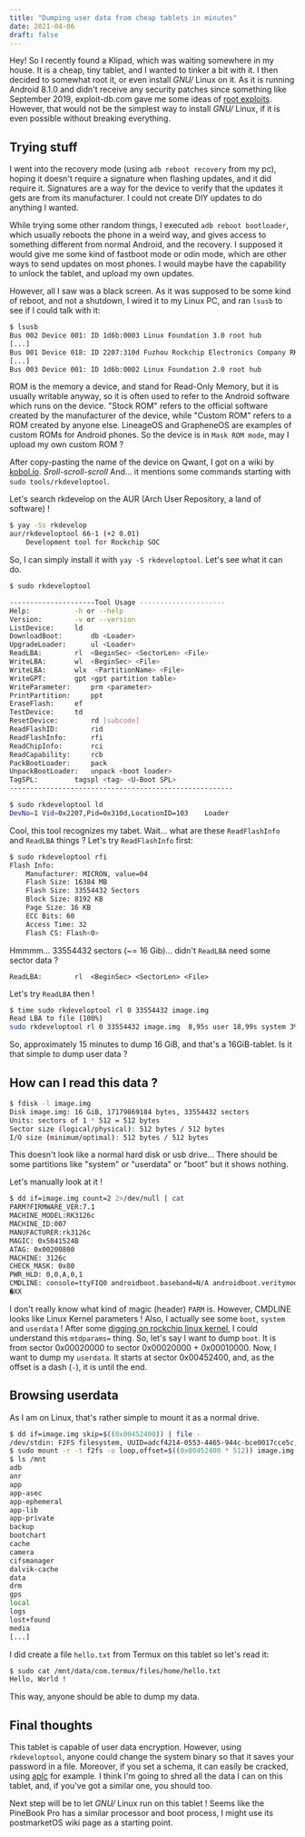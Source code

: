 ```yaml
---
title: "Dumping user data from cheap tablets in minutes"
date: 2021-04-06
draft: false
---
```


Hey!
So I recently found a Klipad, which was waiting somewhere in my house.
It is a cheap, tiny tablet, and I wanted to tinker a bit with it.
I then decided to somewhat root it, or even install *GNU/* Linux on it.
As it is running Android 8.1.0 and didn't receive any security patches since something like September 2019, exploit-db.com gave me some ideas of [root exploits].
However, that would not be the simplest way to install *GNU/* Linux, if it is even possible without breaking everything.

## Trying stuff

I went into the recovery mode (using `adb reboot recovery` from my pc), hoping it doesn't require a signature when flashing updates, and it did require it. Signatures are a way for the device to verify that the updates it gets are from its manufacturer. I could not create DIY updates to do anything I wanted.

While trying some other random things, I executed `adb reboot bootloader`, which usually reboots the phone in a weird way, and gives access to something different from normal Android, and the recovery. I supposed it would give me some kind of fastboot mode or odin mode, which are other ways to send updates on most phones. I would maybe have the capability to unlock the tablet, and upload my own updates.

However, all I saw was a black screen. As it was supposed to be some kind of reboot, and not a shutdown, I wired it to my Linux PC, and ran `lsusb` to see if I could talk with it:
```bash
$ lsusb
Bus 002 Device 001: ID 1d6b:0003 Linux Foundation 3.0 root hub
[...]
Bus 001 Device 018: ID 2207:310d Fuzhou Rockchip Electronics Company RK3126 in Mask ROM mode
[...]
Bus 003 Device 001: ID 1d6b:0002 Linux Foundation 2.0 root hub
```

ROM is the memory a device, and stand for Read-Only Memory, but it is usually writable anyway, so it is often used to refer to the Android software which runs on the device. "Stock ROM" refers to the official software created by the manufacturer of the device, while "Custom ROM" refers to a ROM created by anyone else. LineageOS and GrapheneOS are examples of custom ROMs for Android phones.
So the device is in `Mask ROM mode`, may I upload my own custom ROM ?

After copy-pasting the name of the device on Qwant, I got on a wiki by [kobol.io]. *Sroll-scroll-scroll* And... it mentions some commands starting with `sudo tools/rkdeveloptool`.

Let's search rkdevelop on the AUR (Arch User Repository, a land of software) !
```bash
$ yay -Ss rkdevelop
aur/rkdeveloptool 66-1 (+2 0.01)
    Development tool for Rockchip SOC
```

So, I can simply install it with `yay -S rkdeveloptool`. Let's see what it can do.

```bash
$ sudo rkdeveloptool

---------------------Tool Usage ---------------------
Help:			-h or --help
Version:		-v or --version
ListDevice:		ld
DownloadBoot:		db <Loader>
UpgradeLoader:		ul <Loader>
ReadLBA:		rl  <BeginSec> <SectorLen> <File>
WriteLBA:		wl  <BeginSec> <File>
WriteLBA:		wlx  <PartitionName> <File>
WriteGPT:		gpt <gpt partition table>
WriteParameter:		prm <parameter>
PrintPartition:		ppt
EraseFlash:		ef
TestDevice:		td
ResetDevice:		rd [subcode]
ReadFlashID:		rid
ReadFlashInfo:		rfi
ReadChipInfo:		rci
ReadCapability:		rcb
PackBootLoader:		pack
UnpackBootLoader:	unpack <boot loader>
TagSPL:			tagspl <tag> <U-Boot SPL>
-------------------------------------------------------

$ sudo rkdeveloptool ld
DevNo=1	Vid=0x2207,Pid=0x310d,LocationID=103	Loader
```

Cool, this tool recognizes my tabet.
Wait... what are these `ReadFlashInfo` and `ReadLBA` things ?
Let's try `ReadFlashInfo` first:
```bash
$ sudo rkdeveloptool rfi
Flash Info:
	Manufacturer: MICRON, value=04
	Flash Size: 16384 MB
	Flash Size: 33554432 Sectors
	Block Size: 8192 KB
	Page Size: 16 KB
	ECC Bits: 60
	Access Time: 32
	Flash CS: Flash<0>
```

Hmmmm... 33554432 sectors (~= 16 Gib)... didn't `ReadLBA` need some sector data ?
```
ReadLBA:		rl  <BeginSec> <SectorLen> <File>
```

Let's try `ReadLBA` then !
```bash
$ time sudo rkdeveloptool rl 0 33554432 image.img
Read LBA to file (100%)
sudo rkdeveloptool rl 0 33554432 image.img  8,95s user 18,99s system 3% cpu 14:40,88 total
```

So, approximately 15 minutes to dump 16 GiB, and that's a 16GiB-tablet.
Is it that simple to dump user data ?

## How can I read this data ?

```bash
$ fdisk -l image.img
Disk image.img: 16 GiB, 17179869184 bytes, 33554432 sectors
Units: sectors of 1 * 512 = 512 bytes
Sector size (logical/physical): 512 bytes / 512 bytes
I/O size (minimum/optimal): 512 bytes / 512 bytes
```

This doesn't look like a normal hard disk or usb drive...
There should be some partitions like "system" or "userdata" or "boot" but it shows nothing.

Let's manually look at it !
```bash
$ dd if=image.img count=2 2>/dev/null | cat
PARM?FIRMWARE_VER:7.1
MACHINE_MODEL:RK3126c
MACHINE_ID:007
MANUFACTURER:rk3126c
MAGIC: 0x5041524B
ATAG: 0x00200800
MACHINE: 3126c
CHECK_MASK: 0x80
PWR_HLD: 0,0,A,0,1
CMDLINE: console=ttyFIQ0 androidboot.baseband=N/A androidboot.veritymode=enforcing androidboot.hardware=rk30board androidboot.console=ttyFIQ0 init=/init initrd=0x62000000,0x00800000 mtdparts=rk29xxnand:0x00002000@0x00002000(uboot),0x00002000@0x00004000(trust),0x00002000@0x00006000(misc),0x00008000@0x00008000(resource),0x00010000@0x00010000(kernel),0x00010000@0x00020000(boot),0x00020000@0x00030000(recovery),0x00038000@0x00050000(backup),0x00002000@0x00088000(security),0x00100000@0x0008a000(cache),0x00280000@0x0018a000(system),0x00008000@0x0040a000(metadata),0x00038000@0x00412000(vendor),0x00008000@0x0044a000(oem),0x00000400@0x00452000(frp),-@0x00452400(userdata)
�XX
```

I don't really know what kind of magic (header) `PARM` is.
However, CMDLINE looks like Linux Kernel parameters !
Also, I actually see some `boot`, `system` and `userdata` !
After some [digging on rockchip linux kernel], I could understand this `mtdparams=` thing.
So, let's say I want to dump `boot`.
It is from sector 0x00020000 to sector 0x00020000 + 0x00010000.
Now, I want to dump my `userdata`.
It starts at sector 0x00452400, and, as the offset is a dash (`-`), it is until the end.

## Browsing userdata

As I am on Linux, that's rather simple to mount it as a normal drive.

```bash
$ dd if=image.img skip=$((0x00452400)) | file -
/dev/stdin: F2FS filesystem, UUID=adcf4214-0553-4465-944c-bce0017cce5c, volume name ""
$ sudo mount -r -t f2fs -o loop,offset=$((0x00452400 * 512)) image.img /mnt/
$ ls /mnt
adb
anr
app
app-asec
app-ephemeral
app-lib
app-private
backup
bootchart
cache
camera
cifsmanager
dalvik-cache
data
drm
gps
local
logs
lost+found
media
[...]
```

I did create a file `hello.txt` from Termux on this tablet so let's read it:
```bash
$ sudo cat /mnt/data/com.termux/files/home/hello.txt
Hello, World !
```

This way, anyone should be able to dump my data.

## Final thoughts

This tablet is capable of user data encryption. However, using `rkdeveloptool`, anyone could change the system binary so that it saves your password in a file. Moreover, if you set a schema, it can easily be cracked, using [aplc] for example.
I think I'm going to shred all the data I can on this tablet, and, if you've got a similar one, you should too.

Next step will be to let *GNU/* Linux run on this tablet !
Seems like the PineBook Pro has a similar processor and boot process, I might use its postmarketOS wiki page as a starting point.

[root exploits]: https://hernan.de/blog/tailoring-cve-2019-2215-to-achieve-root/
[kobol.io]: https://wiki.kobol.io/helios64/maskrom/
[digging on rockchip linux kernel]: https://github.com/rockchip-linux/kernel/blob/82c9666cb6fe999eb61f23c2c9d0d5dad7332fb6/drivers/mtd/cmdlinepart.c#L23
[aplc]: https://github.com/sch3m4/androidpatternlock

